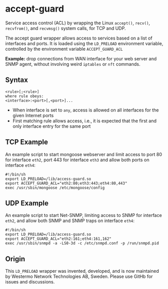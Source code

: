 # accept-guard

Service access control (ACL) by wrapping the Linux `accept()`, `recv()`,
`recvfrom()`, and `recvmsg()` system calls, for TCP and UDP.

The accept guard wrapper allows access to services based on a list of
interfaces and ports.  It is loaded using the `LD_PRELOAD` environment
variable, controlled by the environment variable `ACCEPT_GUARD_ACL`

**Example:** drop connections from WAN interface for your web server and
	SNMP agent, without involving weird `iptables` or `nft` commands.


## Syntax

```
<rule>[;<rule>]
where rule obeys:
<interface>:<port>[,<port>]...
```

- When interface is set to `any`, access is allowed on all interfaces
  for the given Internet ports
- First matching rule allows access, i.e., it is expected that the first
  and only interface entry for the same port


## TCP Example

An example script to start mongoose webserver and limit access to port
80 for interface `eth2`, port 443 for interface `eth3` and allow both
ports on interface `eth4`:

```
#!/bin/sh
export LD_PRELOAD=/lib/access-guard.so
export ACCEPT_GUARD_ACL="eth2:80;eth3:443;eth4:80,443"
exec /usr/sbin/mongoose /etc/mongoose/config
```


## UDP Example

An example script to start Net-SNMP, limiting access to SNMP for
interface `eth2`, and allow both SNMP and SNMP traps on interface
`eth4`:

```
#!/bin/sh
export LD_PRELOAD=/lib/access-guard.so
export ACCEPT_GUARD_ACL="eth2:161;eth4:161,162"
exec /usr/sbin/snmpd -a -LS0-3d -c /etc/snmpd.conf -p /run/snmpd.pid
```


## Origin

This `LD_PRELOAD` wrapper was invented, developed, and is now maintained
by Westermo Network Technologies AB, Sweden.  Please use GitHb for issues
and discussions.
